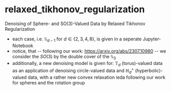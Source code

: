 # relaxed_tikhonov_regularization
Denoising of Sphere- and SO(3)-Valued Data by Relaxed Tikhonov Regularization

- each case, i.e. $\mathbb{S}_{d-1}$ for $d \in \{2,3,4,8\}$, is given in a seperate Jupyter-Notebook
- notice, that -- following our work: https://arxiv.org/abs/2307.10980 -- we consider the $SO(3)$ by the double cover of the $\mathbb{S}_3$
- additionally, a new denoising model is given for: $\mathbb{T}_d$ (torus)-valued data as an application of denoising circle-valued data and $\mathbb{H}_d^+$ (hyperbolic)-valued data, with a rather new convex relaxation ieda following our work for spheres and the rotation group
